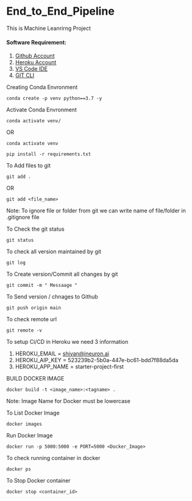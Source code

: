 # End_to_End_Pipeline
This is Machine Leanrirng Project

#### Software Requirement:

1. [Github Account](https://github.com/)
2. [Heroku Account](https://dashboard.heroku.com/)
3. [VS Code IDE](https://code.visualstudio.com/Download)
4. [GIT CLI](https://git-scm.com/downloads)

Creating Conda Envronment
```
conda create -p venv python==3.7 -y

```

Activate Conda Envronment
```
conda activate venv/

```

OR 

```
conda activate venv

```

```
pip install -r requirements.txt

```

To Add files to git
```
git add .
```

OR
```
git add <file_name>
```
Note: To ignore file or folder from git we can write name of file/folder in .gitignore file

To Check the git status
```
git status
```

To check all version maintained by git
```
git log
```
To Create version/Commit all changes by git
```
git commit -m " Messaage "
```

To Send version / chnages to Github
```
git push origin main
```
To check remote url
```
git remote -v
```

To setup Ci/CD in Heroku we need 3 information

1. HEROKU_EMAIL = shivan@ineuron.ai
2. HEROKU_AIP_KEY = 523239b2-5b0a-447e-bc61-bdd7f88da5da
3. HEROKU_APP_NAME = starter-project-first

BUILD DOCKER IMAGE

```
docker build -t <image_name>:<tagname> .
```
Note: Image Name for Docker must be lowercase

To List Docker Image
```
docker images
```
Run Docker Image
```
docker run -p 5000:5000 -e PORT=5000 <Docker_Image>
```

To check running container in docker
```
docker ps
```
To Stop Docker container
```
docker stop <container_id>
```
